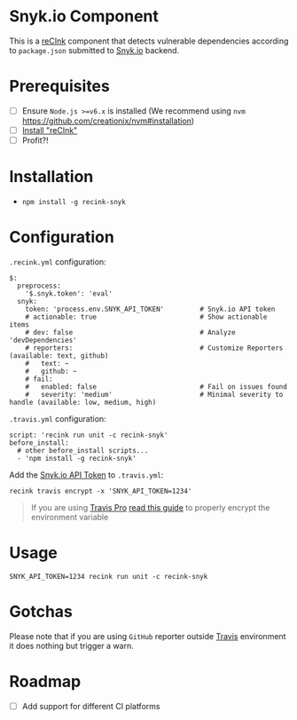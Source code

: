 Snyk.io Component
======================

This is a [reCInk](https://github.com/MitocGroup/reCInk) component that detects vulnerable
dependencies according to `package.json` submitted to [Snyk.io](https://snyk.io) backend.

# Prerequisites

- [ ] Ensure `Node.js >=v6.x` is installed (We recommend using `nvm` https://github.com/creationix/nvm#installation)
- [ ] [Install "reCInk"](https://github.com/MitocGroup/reCInk#installation)
- [ ] Profit?!

# Installation

- `npm install -g recink-snyk`

# Configuration

`.recink.yml` configuration:

```
$:
  preprocess:
    '$.snyk.token': 'eval'
  snyk:
    token: 'process.env.SNYK_API_TOKEN'         # Snyk.io API token
    # actionable: true                          # Show actionable items
    # dev: false                                # Analyze 'devDependencies'
    # reporters:                                # Customize Reporters (available: text, github)
    #   text: ~
    #   github: ~
    # fail:                                     
    #   enabled: false                          # Fail on issues found
    #   severity: 'medium'                      # Minimal severity to handle (available: low, medium, high)
```

`.travis.yml` configuration:

```
script: 'recink run unit -c recink-snyk'  
before_install:
  # other before_install scripts...
  - 'npm install -g recink-snyk'
```

Add the [Snyk.io API Token](https://snyk.io/docs/quick-start/#authentication) to `.travis.yml`:

```
recink travis encrypt -x 'SNYK_API_TOKEN=1234'
```

> If you are using [Travis Pro](https://travis-ci.com/) [read this guide](https://github.com/MitocGroup/reCInk/blob/master/docs/guide.md#configuring-github-project) to properly encrypt the environment variable

# Usage

```
SNYK_API_TOKEN=1234 recink run unit -c recink-snyk
```

# Gotchas

Please note that if you are using `GitHub` reporter outside 
[Travis](https://travis-ci.org) environment it does nothing but trigger a warn.

# Roadmap

- [ ] Add support for different CI platforms
